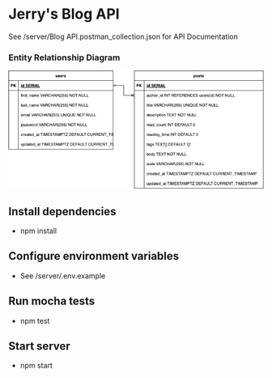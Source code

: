 # Jerry's Blog API
See /server/Blog API.postman_collection.json for API Documentation

### Entity Relationship Diagram
![ERD](ERD.jpg)

## Install dependencies
- npm install

## Configure environment variables
- See /server/.env.example

## Run mocha tests
- npm test

## Start server
- npm start
